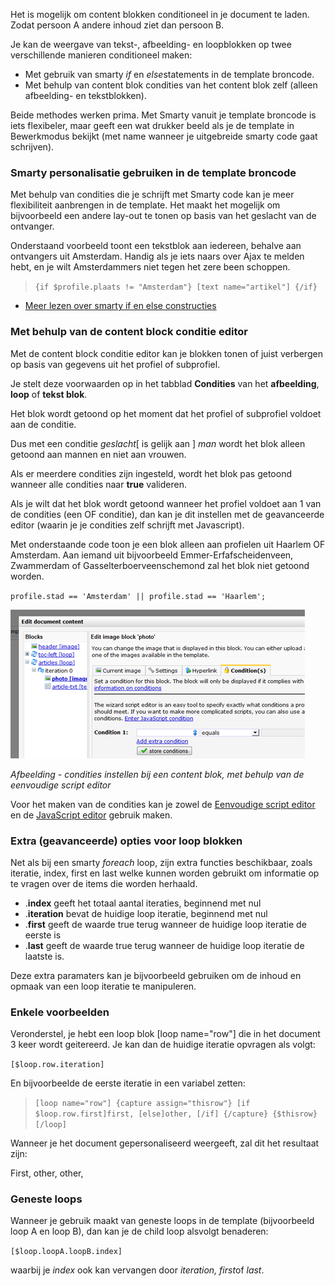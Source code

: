 Het is mogelijk om content blokken conditioneel in je document te laden.
Zodat persoon A andere inhoud ziet dan persoon B.

Je kan de weergave van tekst-, afbeelding- en loopblokken op twee
verschillende manieren conditioneel maken:

-   Met gebruik van smarty *if* en *else*statements in de template
    broncode.
-   Met behulp van content blok condities van het content blok zelf
    (alleen afbeelding- en tekstblokken).

Beide methodes werken prima. Met Smarty vanuit je template broncode is
iets flexibeler, maar geeft een wat drukker beeld als je de template in
Bewerkmodus bekijkt (met name wanneer je uitgebreide smarty code gaat
schrijven).

### Smarty personalisatie gebruiken in de template broncode

Met behulp van condities die je schrijft met Smarty code kan je meer
flexibiliteit aanbrengen in de template. Het maakt het mogelijk om
bijvoorbeeld een andere lay-out te tonen op basis van het geslacht van
de ontvanger.

Onderstaand voorbeeld toont een tekstblok aan iedereen, behalve aan
ontvangers uit Amsterdam. Handig als je iets naars over Ajax te melden
hebt, en je wilt Amsterdammers niet tegen het zere been schoppen.

> `{if $profile.plaats != "Amsterdam"} [text name="artikel"] {/if} `

-   [Meer lezen over smarty if en else constructies](#)

### Met behulp van de content block conditie editor

Met de content block conditie editor kan je blokken tonen of juist
verbergen op basis van gegevens uit het profiel of subprofiel.

Je stelt deze voorwaarden op in het tabblad **Condities** van het
**afbeelding**, **loop** of **tekst blok**.

Het blok wordt getoond op het moment dat het profiel of subprofiel
voldoet aan de conditie.

Dus met een conditie *geslacht*[ is gelijk aan ] *man* wordt het blok
alleen getoond aan mannen en niet aan vrouwen.

Als er meerdere condities zijn ingesteld, wordt het blok pas getoond
wanneer alle condities naar **true** valideren.

Als je wilt dat het blok wordt getoond wanneer het profiel voldoet aan 1
van de condities (een OF conditie), dan kan je dit instellen met de
geavanceerde editor (waarin je je condities zelf schrijft met
Javascript).

Met onderstaande code toon je een blok alleen aan profielen uit Haarlem
OF Amsterdam. Aan iemand uit bijvoorbeeld Emmer-Erfafscheidenveen,
Zwammerdam of Gasselterboerveenschemond zal het blok niet getoond
worden.

`profile.stad == 'Amsterdam' || profile.stad == 'Haarlem';`

![](../images/blockconditioneditor.png)

*Afbeelding - condities instellen bij een content blok, met behulp van
de eenvoudige script editor*

Voor het maken van de condities kan je zowel de [Eenvoudige script
editor](./de-eenvoudige-script-editor.md)
en de [JavaScript
editor](./geavanceerde-javascript-condities.md)
gebruik maken.

### Extra (geavanceerde) opties voor loop blokken

Net als bij een smarty *foreach* loop, zijn extra functies beschikbaar,
zoals iteratie, index, first en last welke kunnen worden gebruikt om
informatie op te vragen over de items die worden herhaald.

-   .**index** geeft het totaal aantal iteraties, beginnend met nul
-   .**iteration** bevat de huidige loop iteratie, beginnend met nul
-   .**first** geeft de waarde true terug wanneer de huidige loop
    iteratie de eerste is
-   .**last** geeft de waarde true terug wanneer de huidige loop
    iteratie de laatste is.

Deze extra paramaters kan je bijvoorbeeld gebruiken om de inhoud en
opmaak van een loop iteratie te manipuleren.

### Enkele voorbeelden

Veronderstel, je hebt een loop blok [loop name="row"] die in het
document 3 keer wordt geitereerd. Je kan dan de huidige iteratie
opvragen als volgt:

`[$loop.row.iteration]`

En bijvoorbeelde de eerste iteratie in een variabel zetten:

> `[loop name="row"] {capture assign="thisrow"} [if $loop.row.first]first, [else]other, [/if] {/capture} {$thisrow} [/loop]`

Wanneer je het document gepersonaliseerd weergeeft, zal dit het
resultaat zijn:

First, other, other,

### Geneste loops

Wanneer je gebruik maakt van geneste loops in de template (bijvoorbeeld
loop A en loop B), dan kan je de child loop alsvolgt benaderen:

`[$loop.loopA.loopB.index]`

waarbij je *index* ook kan vervangen door *iteration, first*of *last*.
